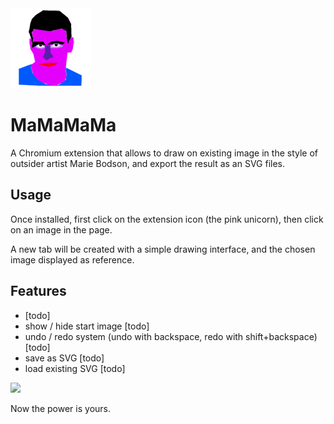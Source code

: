 <img src="https://raw.githubusercontent.com/boblemarin/mamamama/master/extension/icon128.png" />

# MaMaMaMa

A Chromium extension that allows to draw on existing image in the style of outsider artist Marie Bodson, and export the result as an SVG files. 

## Usage

Once installed, first click on the extension icon (the pink unicorn), then click on an image in the page.

A new tab will be created with a simple drawing interface, and the chosen image displayed as reference.

## Features

- [todo]
- show / hide start image [todo]
- undo / redo system (undo with backspace, redo with shift+backspace) [todo]
- save as SVG [todo]
- load existing SVG [todo]

<img src="https://github.com/boblemarin/mamamama/raw/master/docs/example.png" />

Now the power is yours.